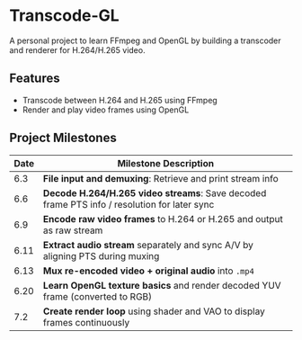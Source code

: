 # Transcode-GL

A personal project to learn FFmpeg and OpenGL by building a transcoder and renderer for H.264/H.265 video.

## Features
- Transcode between H.264 and H.265 using FFmpeg
- Render and play video frames using OpenGL

## Project Milestones

| Date  | Milestone Description |
|-------|------------------------|
| 6.3   | **File input and demuxing**: Retrieve and print stream info |
| 6.6   | **Decode H.264/H.265 video streams**: Save decoded frame PTS info / resolution for later sync |
| 6.9   | **Encode raw video frames** to H.264 or H.265 and output as raw stream |
| 6.11  | **Extract audio stream** separately and sync A/V by aligning PTS during muxing |
| 6.13  | **Mux re-encoded video + original audio** into `.mp4` |
| 6.20  | **Learn OpenGL texture basics** and render decoded YUV frame (converted to RGB) |
| 7.2   | **Create render loop** using shader and VAO to display frames continuously |